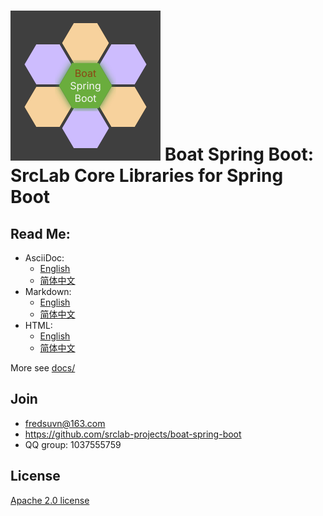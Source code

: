 # ![](logo.svg) Boat Spring Boot: SrcLab Core Libraries for Spring Boot

## Read Me:

- AsciiDoc:
  * [English](docs/README_en.adoc)
  * [简体中文](docs/README_zh.adoc)
- Markdown:
  * [English](docs/README_en.md)
  * [简体中文](docs/README_zh.md)
- HTML:
  * [English](docs/README_en.html)
  * [简体中文](docs/README_zh.html)

More see [docs/](docs/)

## Join

* fredsuvn@163.com
* https://github.com/srclab-projects/boat-spring-boot
* QQ group: 1037555759

## License

[Apache 2.0 license][license]

[license]: https://www.apache.org/licenses/LICENSE-2.0.html